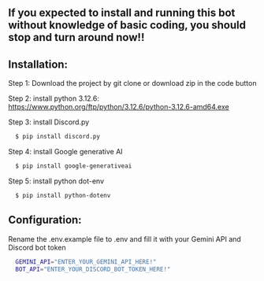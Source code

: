 ## **If you expected to install and running this bot without knowledge of basic coding, you should stop and turn around now!!**

## Installation:

Step 1: Download the project by git clone or download zip in the code button

Step 2: install python 3.12.6: 
https://www.python.org/ftp/python/3.12.6/python-3.12.6-amd64.exe

Step 3: install Discord.py
```bash
  $ pip install discord.py
```
Step 4: install Google generative AI
```bash
  $ pip install google-generativeai
```
Step 5: install python dot-env
```bash
  $ pip install python-dotenv
```
## Configuration:
Rename the .env.example file to .env and fill it with your Gemini API and Discord bot token
```bash
  GEMINI_API="ENTER_YOUR_GEMINI_API_HERE!"
  BOT_API="ENTER_YOUR_DISCORD_BOT_TOKEN_HERE!"
```
